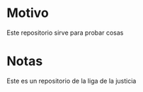 # Motivo

Este repositorio sirve para probar cosas


# Notas

Este es un repositorio de la liga de la justicia